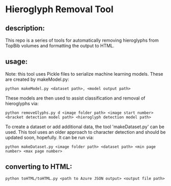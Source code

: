 # Hieroglyph Removal Tool

## description:
This repo is a series of tools for automatically removing hieroglyphs from TopBib volumes and formatting the output to HTML.

## usage:
Note: this tool uses Pickle files to serialize machine learning models. These are created by makeModel.py:

    python makeModel.py <dataset path>, <model output path>

These models are then used to assist classification and removal of hieroglyphs via:

    python removeGlyphs.py d <image folder path> <image start number> <bracket detection model path> <hieroglyph detection model path>

To create a dataset or add additional data, the tool 'makeDataset.py' can be used. This tool uses an older approach to character detection and should be updated soon, hopefully. It can be run via:

    python makeDataset.py <image folder path> <dataset path> <min page number> <max page number>

## converting to HTML:

    python toHTML/toHTML.py <path to Azure JSON output> <output file path>